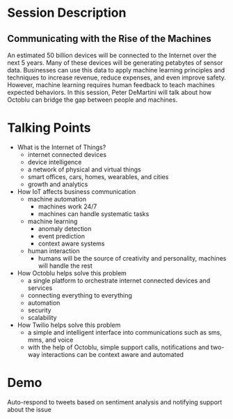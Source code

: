 # Session Description

## Communicating with the Rise of the Machines

An estimated 50 billion devices will be connected to the Internet over the next 5 years. Many of these devices will be generating petabytes of sensor data.  Businesses can use this data to apply machine learning principles and techniques to increase revenue, reduce expenses, and even improve safety. However, machine learning requires human feedback to teach machines expected behaviors. In this session, Peter DeMartini will talk about how Octoblu can bridge the gap between people and machines.

# Talking Points

- What is the Internet of Things?
  - internet connected devices
  - device intelligence
  - a network of physical and virtual things
  - smart offices, cars, homes, wearables, and cities  
  - growth and analytics
- How IoT affects business communication
  - machine automation
    - machines work 24/7
    - machines can handle systematic tasks
  - machine learning
    - anomaly detection
    - event prediction
    - context aware systems
  - human interaction
    - humans will be the source of creativity and personality, machines will handle the rest
- How Octoblu helps solve this problem
  - a single platform to orchestrate internet connected devices and services
  - connecting everything to everything
  - automation
  - security
  - scalability
- How Twilio helps solve this problem
  - a simple and intelligent interface into communications such as sms, mms, and voice
  - with the help of Octoblu, simple support calls, notifications and two-way interactions can be context aware and automated

# Demo

Auto-respond to tweets based on sentiment analysis and notifying support about the issue
